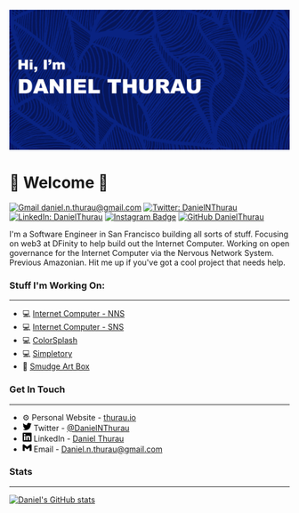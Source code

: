 [![Daniel's GitHub Banner](./assets/banner.png)](https://thurau.io)


# 🤖 Welcome 🤖


[![Gmail daniel.n.thurau@gmail.com](https://img.shields.io/badge/-daniel.n.thurau@gmail.com-c14438?style=flat&logo=Gmail&logoColor=white&link=mailto:daniel.n.thurau@gmail.com)](mailto:daniel.n.thurau@gmail.com)
[![Twitter: DanielNThurau](https://img.shields.io/twitter/follow/DanielNThurau?style=flat&logo=twitter&logoColor=white&color=1CA2F1)](https://twitter.com/DanielNThurau)
[![LinkedIn: DanielThurau](https://img.shields.io/badge/-DanielThurau-blue?flat&logo=linkedin&logoColor=white&color=0D76A8&link=https://www.linkedin.com/in/DanielThurau/)](https://www.linkedin.com/in/DanielThurau/)
[![Instagram Badge](https://img.shields.io/badge/-@danthurau-BE3D92?style=flat&logo=instagram&logoColor=white&link=https://instagram.com/danthurau/)](https://instagram.com/danthurau)
[![GitHub DanielThurau](https://img.shields.io/github/followers/DanielThurau?label=follow&style=social)](https://github.com/DanielThurau)


I'm a Software Engineer in San Francisco building all sorts of stuff. Focusing on web3 at DFinity to help build out the Internet Computer. Working on open governance for the Internet Computer via the Nervous Network System.  Previous Amazonian. Hit me up if you've got a cool project that needs help. 

 
### Stuff I'm Working On:

---
  
- 💻 [Internet Computer - NNS](https://github.com/dfinity/ic/tree/master/rs/nns)
- 💻 [Internet Computer - SNS](https://github.com/dfinity/ic/tree/master/rs/sns)
- 💻 [ColorSplash](https://thurau.io/colorsplash/)
- 💻 [Simpletory](https://github.com/DanielThurau/simpletory)
- 🎨 [Smudge Art Box](https://www.smudgeartbox.com/)

 

### Get In Touch

---

- ⚙️ Personal Website - [thurau.io](https://thurau.io)
- <img src="./assets/twitter.svg" width="16" height="16"/> Twitter - [@DanielNThurau](https://twitter.com/DanielNThurau)
- <img src="./assets/linkedin.svg" widwth="16" height="16"/> LinkedIn - [Daniel Thurau](https://www.linkedin.com/in/danielthurau/)
- <img src="./assets/gmail.svg" widwth="16" height="16"/> Email - [Daniel.n.thurau@gmail.com](mailto:daniel.n.thurau@gmail.com)

  
 ### Stats
 
 ---
 
 [![Daniel's GitHub stats](https://github-readme-stats.vercel.app/api?username=danielthurau)](https://github.com/danielthurau/github-readme-stats)

 
